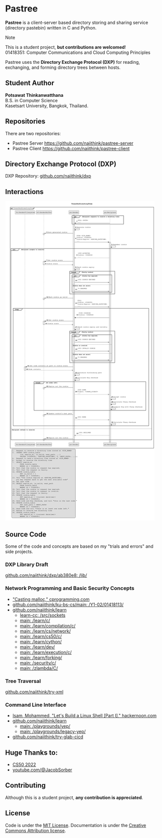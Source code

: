# Pastree

**Pastree** is a client-server based directory storing and sharing service
(directory pastebin) written in C and Python.

> [!NOTE]  
> This is a student project, **but contributions are welcomed**!  
> 01418351: Computer Communications and Cloud Computing Principles

Pastree uses the **Directory Exchange Protocol (DXP)** for reading,
exchanging, and forming directory trees between hosts.

## Student Author

**Potsawat Thinkanwatthana**  
B.S. in Computer Science  
Kasetsart University, Bangkok, Thailand.

## Repositories

There are two repositories:

- Pastree Server <https://github.com/naiithink/pastree-server>
- Pastree Client <https://github.com/naiithink/pastree-client>

## **Directory Exchange Protocol (DXP)**

DXP Repository: [github.com/naiithink/dxp](https://github.com/naiithink/dxp)

## Interactions

![dxp-transfer-directory-tree.svg](docs/figures/dxp-transfer-directory-tree.svg)

## Source Code

Some of the code and concepts are based on my "trials and errors" and side projects.

### DXP Library Draft

[github.com/naiithink/dxp/ab380e8: /lib/](https://github.com/naiithink/dxp/tree/ab380e8e7c7c408f940f3b14cdd1a055ab6cb6cf/lib)

### Network Programming and Basic Security Concepts

- ["Casting malloc," cprogramming.com](https://faq.cprogramming.com/cgi-bin/smartfaq.cgi?answer=1047673478&id=1043284351)
- [github.com/naiithink/ku-bs-cs/main: /Y1-02/01418113/](https://github.com/naiithink/ku-bs-cs/tree/main/Y1-02/01418113)
- [github.com/naiithink/learn](https://github.com/naiithink/learn/)
    - [learn-cc: /src/sockets](https://github.com/naiithink/learn/tree/learn-cc/src/sockets)
    - [main: /learn/c/](https://github.com/naiithink/learn/tree/main/learn/c)
    - [main: /learn/compilation/c/](https://github.com/naiithink/learn/tree/main/learn/compilation/c)
    - [main: /learn/cs/network/](https://github.com/naiithink/learn/tree/main/learn/cs/network)
    - [main: /learn/cs50/c/](https://github.com/naiithink/learn/tree/main/learn/cs50/c)
    - [main: /learn/cython/](https://github.com/naiithink/learn/tree/main/learn/cython)
    - [main: /learn/dev/](https://github.com/naiithink/learn/tree/main/learn/dev)
    - [main: /learn/execution/c/](https://github.com/naiithink/learn/tree/main/learn/execution/c)
    - [main: /learn/forking/](https://github.com/naiithink/learn/tree/main/learn/forking)
    - [main: /security/c/](https://github.com/naiithink/learn/tree/main/security/c)
    - [main: /zlambda/C/](https://github.com/naiithink/learn/tree/main/zlambda/C)

### Tree Traversal

[github.com/naiithink/try-xml](https://github.com/naiithink/try-xml)

### Command Line Interface

- [Isam, Mohammed, "Let's Build a Linux Shell [Part I]," hackernoon.com](https://hackernoon.com/lets-build-a-linux-shell-part-i-bz3n3vg1)
- [github.com/naiithink/learn](https://github.com/naiithink/learn/)
    - [main: /playgrounds/yep/](https://github.com/naiithink/learn/tree/main/playgrounds/yep)
    - [main: /playgrounds/legacy-yep/](https://github.com/naiithink/learn/tree/main/playgrounds/legacy-yep)
- [github.com/naiithink/try-glab-cicd](https://github.com/naiithink/try-glab-cicd)

## Huge Thanks to:

- [CS50 2022](https://cs50.harvard.edu/x/2021/)
- [youtube.com/@JacobSorber](https://www.youtube.com/@JacobSorber)

## Contributing

Although this is a student project, **any contribution is appreciated**.

## License

Code is under the [MIT License](LICENSE).
Documentation is under the [Creative Commons Attribution license](https://creativecommons.org/licenses/by/4.0/).
